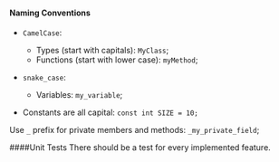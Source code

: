 #### Naming Conventions
- `CamelCase`:
    - Types (start with capitals): `MyClass`;
    - Functions (start with lower case): `myMethod`;
- `snake_case`:
    - Variables: `my_variable`;
    
- Constants are all capital: `const int SIZE = 10;`

Use `_` prefix for private members and methods: `_my_private_field`;

####Unit Tests
There should be a test for every implemented feature.